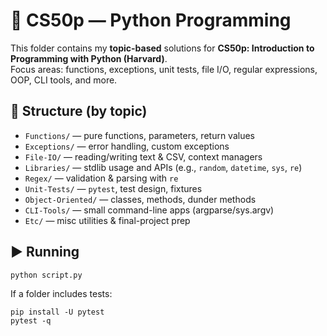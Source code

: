 # 🐍 CS50p — Python Programming

This folder contains my **topic-based** solutions for **CS50p: Introduction to Programming with Python (Harvard)**.  
Focus areas: functions, exceptions, unit tests, file I/O, regular expressions, OOP, CLI tools, and more.

## 📁 Structure (by topic)
- `Functions/` — pure functions, parameters, return values
- `Exceptions/` — error handling, custom exceptions
- `File-IO/` — reading/writing text & CSV, context managers
- `Libraries/` — stdlib usage and APIs (e.g., `random`, `datetime`, `sys`, `re`)
- `Regex/` — validation & parsing with `re`
- `Unit-Tests/` — `pytest`, test design, fixtures
- `Object-Oriented/` — classes, methods, dunder methods
- `CLI-Tools/` — small command-line apps (argparse/sys.argv)
- `Etc/` — misc utilities & final-project prep

## ▶️ Running
```bash
python script.py
```
If a folder includes tests:
```
pip install -U pytest
pytest -q
```
